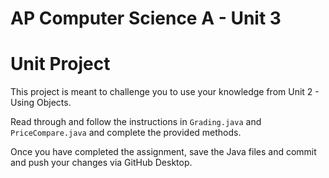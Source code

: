 # AP Computer Science A - Unit 3

# Unit Project

This project is meant to challenge you to use your knowledge from Unit 2 - Using Objects.

Read through and follow the instructions in `Grading.java` and `PriceCompare.java` and complete the provided methods.

Once you have completed the assignment, save the Java files and commit and push your changes via GitHub Desktop.